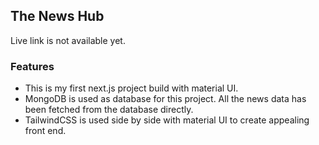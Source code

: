 ## The News Hub
Live link is not available yet.
### Features
- This is my first next.js project build with material UI.
- MongoDB is used as database for this project. All the news data has been fetched from the database directly.
- TailwindCSS is used side by side with material UI to create appealing front end.
